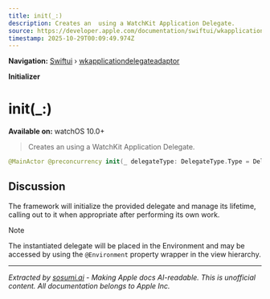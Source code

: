 ```yaml
---
title: init(_:)
description: Creates an  using a WatchKit Application Delegate.
source: https://developer.apple.com/documentation/swiftui/wkapplicationdelegateadaptor/init(_:)
timestamp: 2025-10-29T00:09:49.974Z
---
```


**Navigation:** [Swiftui](/documentation/swiftui) › [wkapplicationdelegateadaptor](/documentation/swiftui/wkapplicationdelegateadaptor)

**Initializer**

# init(_:)

**Available on:** watchOS 10.0+

> Creates an  using a WatchKit Application Delegate.

```swift
@MainActor @preconcurrency init(_ delegateType: DelegateType.Type = DelegateType.self)
```

## Discussion

The framework will initialize the provided delegate and manage its lifetime, calling out to it when appropriate after performing its own work.

> [!NOTE]
> The instantiated delegate will be placed in the Environment and may be accessed by using the `@Environment` property wrapper in the view hierarchy.

---

*Extracted by [sosumi.ai](https://sosumi.ai) - Making Apple docs AI-readable.*
*This is unofficial content. All documentation belongs to Apple Inc.*
